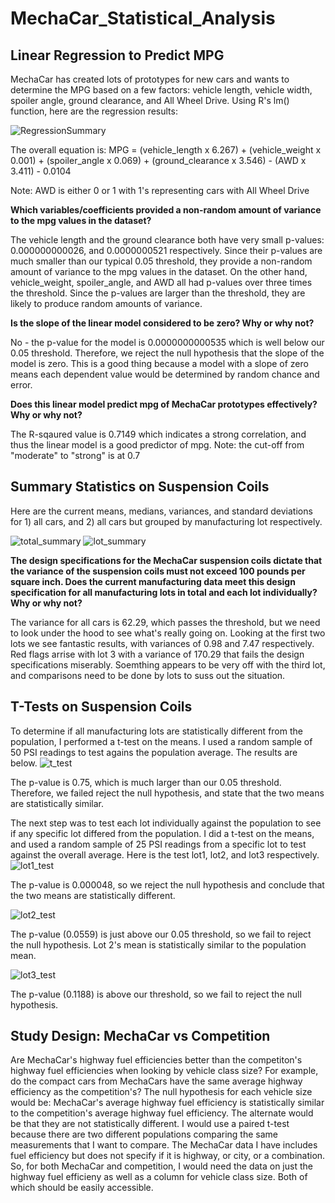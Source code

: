 # MechaCar_Statistical_Analysis

## Linear Regression to Predict MPG
MechaCar has created lots of prototypes for new cars and wants to determine the MPG based on a few factors: vehicle length, vehicle width, spoiler angle, ground clearance, and All Wheel Drive. Using R's lm() function, here are the regression results:

![RegressionSummary](https://user-images.githubusercontent.com/30487641/139344354-02ee42fa-08d3-49f1-9400-82a6aea81ec2.PNG)

The overall equation is: 
MPG = (vehicle_length x 6.267) + (vehicle_weight x 0.001) + (spoiler_angle x 0.069) + (ground_clearance x 3.546) - (AWD x 3.411) - 0.0104

Note: AWD is either 0 or 1 with 1's representing cars with All Wheel Drive


**Which variables/coefficients provided a non-random amount of variance to the mpg values in the dataset?**

The vehicle length and the ground clearance both have very small p-values: 0.000000000026, and 0.0000000521 respectively. Since their p-values are much smaller than our typical 0.05 threshold, they provide a non-random amount of variance to the mpg values in the dataset.
On the other hand, vehicle_weight, spoiler_angle, and AWD all had p-values over three times the threshold. Since the p-values are larger than the threshold, they are likely to produce random amounts of variance.


**Is the slope of the linear model considered to be zero? Why or why not?**

No - the p-value for the model is 0.0000000000535 which is well below our 0.05 threshold. Therefore, we reject the null hypothesis that the slope of the model is zero. This is a good thing because a model with a slope of zero means each dependent value would be determined by random chance and error.


**Does this linear model predict mpg of MechaCar prototypes effectively? Why or why not?**

The R-sqaured value is 0.7149 which indicates a strong correlation, and thus the linear model is a good predictor of mpg. Note: the cut-off from "moderate" to "strong" is at 0.7



## Summary Statistics on Suspension Coils
Here are the current means, medians, variances, and standard deviations for 1) all cars, and 2) all cars but grouped by manufacturing lot respectively.

![total_summary](https://user-images.githubusercontent.com/30487641/139481721-2b5d820c-1443-418c-90ed-a0b33805f1ba.PNG)
![lot_summary](https://user-images.githubusercontent.com/30487641/139481735-743f7d70-9816-404f-b2f0-0691d6f3ef18.PNG)


**The design specifications for the MechaCar suspension coils dictate that the variance of the suspension coils must not exceed 100 pounds per square inch. Does the current manufacturing data meet this design specification for all manufacturing lots in total and each lot individually? Why or why not?**

The variance for all cars is 62.29, which passes the threshold, but we need to look under the hood to see what's really going on. Looking at the first two lots we see fantastic results, with variances of 0.98 and 7.47 respectively. Red flags arrise with lot 3 with a variance of 170.29 that fails the design specifications miserably. Soemthing appears to be very off with the third lot, and comparisons need to be done by lots to suss out the situation.



## T-Tests on Suspension Coils
To determine if all manufacturing lots are statistically different from the population, I performed a t-test on the means. I used a random sample of 50 PSI readings to test agains the population average. The results are below.
![t_test](https://user-images.githubusercontent.com/30487641/139542991-bc4a105b-5130-4070-9019-bb75ce13d965.PNG)

The p-value is 0.75, which is much larger than our 0.05 threshold. Therefore, we failed reject the null hypothesis, and state that the two means are statistically similar. 


The next step was to test each lot individually against the population to see if any specific lot differed from the population. I did a t-test on the means, and used a random sample of 25 PSI readings from a specific lot to test against the overall average. Here is the test lot1, lot2, and lot3 respectively.
![lot1_test](https://user-images.githubusercontent.com/30487641/139543711-7addfc76-4539-4430-a52b-cee4c26a1f44.PNG)

The p-value is 0.000048, so we reject the null hypothesis and conclude that the two means are statistically different.


![lot2_test](https://user-images.githubusercontent.com/30487641/139543769-9a9e57c9-c7e5-4e4b-9649-c4b4585ee977.PNG)

The p-value (0.0559) is just above our 0.05 threshold, so we fail to reject the null hypothesis. Lot 2's mean is statistically similar to the population mean.


![lot3_test](https://user-images.githubusercontent.com/30487641/139546213-3470f30d-0e0a-4727-80ca-fe39c62f9e7f.PNG)

The p-value (0.1188) is above our threshold, so we fail to reject the null hypothesis. 



## Study Design: MechaCar vs Competition
Are MechaCar's highway fuel efficiencies better than the competiton's highway fuel efficiencies when looking by vehicle class size? For example, do the compact cars from MechaCars have the same average highway efficiency as the competition's? The null hypothesis for each vehicle size would be: MechaCar's average highway fuel efficiency is statistically similar to the competition's average highway fuel efficiency. The alternate would be that they are not statistically different. I would use a paired t-test because there are two different populations comparing the same measurements that I want to compare. The MechaCar data I have includes fuel efficiency but does not specify if it is highway, or city, or a combination. So, for both MechaCar and competition, I would need the data on just the highway fuel efficieny as well as a column for vehicle class size. Both of which should be easily accessible.

